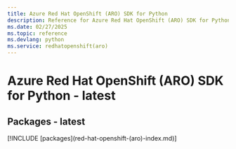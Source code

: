 ```yaml
---
title: Azure Red Hat OpenShift (ARO) SDK for Python
description: Reference for Azure Red Hat OpenShift (ARO) SDK for Python
ms.date: 02/27/2025
ms.topic: reference
ms.devlang: python
ms.service: redhatopenshift(aro)
---
```

# Azure Red Hat OpenShift (ARO) SDK for Python - latest
## Packages - latest
[!INCLUDE [packages](red-hat-openshift-(aro\)-index.md)]